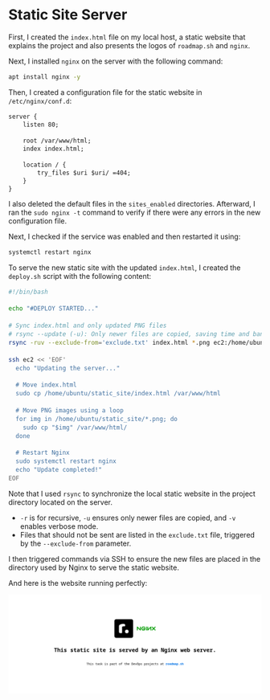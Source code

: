 # Static Site Server 

First, I created the `index.html` file on my local host, a static website that explains the project and also presents the logos of `roadmap.sh` and `nginx`.

Next, I installed `nginx` on the server with the following command:

```bash
apt install nginx -y
```

Then, I created a configuration file for the static website in `/etc/nginx/conf.d`:

```nginx
server {
    listen 80;

    root /var/www/html;
    index index.html;

    location / {
        try_files $uri $uri/ =404;
    }
}
```

I also deleted the default files in the `sites_enabled` directories. Afterward, I ran the `sudo nginx -t` command to verify if there were any errors in the new configuration file.

Next, I checked if the service was enabled and then restarted it using:

```bash
systemctl restart nginx
```

To serve the new static site with the updated `index.html`, I created the `deploy.sh` script with the following content:

```bash
#!/bin/bash

echo "#DEPLOY STARTED..."

# Sync index.html and only updated PNG files
# rsync --update (-u): Only newer files are copied, saving time and bandwidth.
rsync -ruv --exclude-from='exclude.txt' index.html *.png ec2:/home/ubuntu/static_site

ssh ec2 << 'EOF'
  echo "Updating the server..."

  # Move index.html
  sudo cp /home/ubuntu/static_site/index.html /var/www/html

  # Move PNG images using a loop
  for img in /home/ubuntu/static_site/*.png; do
    sudo cp "$img" /var/www/html/
  done

  # Restart Nginx
  sudo systemctl restart nginx
  echo "Update completed!"
EOF
```

Note that I used `rsync` to synchronize the local static website in the project directory located on the server.

- `-r` is for recursive, `-u` ensures only newer files are copied, and `-v` enables verbose mode.
- Files that should not be sent are listed in the `exclude.txt` file, triggered by the `--exclude-from` parameter.

I then triggered commands via SSH to ensure the new files are placed in the directory used by Nginx to serve the static website.

And here is the website running perfectly:

<img align="center" src="staticservernginx.png" />
